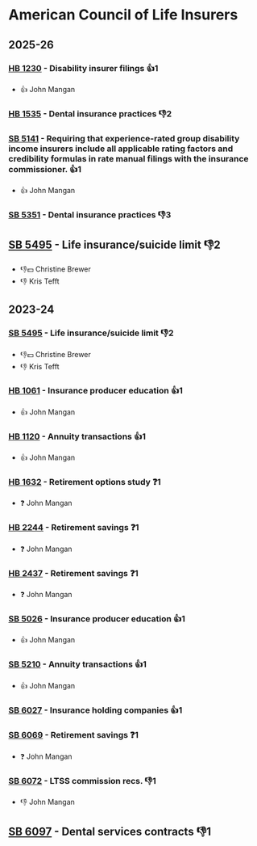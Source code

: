 # American Council of Life Insurers
## 2025-26

### [HB 1230](/bill/2025-26/hb/1230/) - Disability insurer filings 👍1  
* 👍 John Mangan

### [HB 1535](/bill/2025-26/hb/1535/) - Dental insurance practices  👎2 

### [SB 5141](/bill/2025-26/sb/5141/) - Requiring that experience-rated group disability income insurers include all applicable rating factors and credibility formulas in rate manual filings with the insurance commissioner. 👍1  
* 👍 John Mangan

### [SB 5351](/bill/2025-26/sb/5351/) - Dental insurance practices  👎3 

## [SB 5495](/bill/2025-26/sb/5495/) - Life insurance/suicide limit  👎2 
* 👎💵 Christine Brewer
* 👎 Kris Tefft

## 2023-24

### [SB 5495](/bill/2023-24/sb/5495/) - Life insurance/suicide limit  👎2 
* 👎💵 Christine Brewer
* 👎 Kris Tefft

### [HB 1061](/bill/2023-24/hb/1061/) - Insurance producer education 👍1  
* 👍 John Mangan

### [HB 1120](/bill/2023-24/hb/1120/) - Annuity transactions 👍1  
* 👍 John Mangan

### [HB 1632](/bill/2023-24/hb/1632/) - Retirement options study   ❓1
* ❓ John Mangan

### [HB 2244](/bill/2023-24/hb/2244/) - Retirement savings   ❓1
* ❓ John Mangan

### [HB 2437](/bill/2023-24/hb/2437/) - Retirement savings   ❓1
* ❓ John Mangan

### [SB 5026](/bill/2023-24/sb/5026/) - Insurance producer education 👍1  
* 👍 John Mangan

### [SB 5210](/bill/2023-24/sb/5210/) - Annuity transactions 👍1  
* 👍 John Mangan

### [SB 6027](/bill/2023-24/sb/6027/) - Insurance holding companies 👍1  

### [SB 6069](/bill/2023-24/sb/6069/) - Retirement savings   ❓1
* ❓ John Mangan

### [SB 6072](/bill/2023-24/sb/6072/) - LTSS commission recs.  👎1 
* 👎 John Mangan

## [SB 6097](/bill/2023-24/sb/6097/) - Dental services contracts  👎1 
